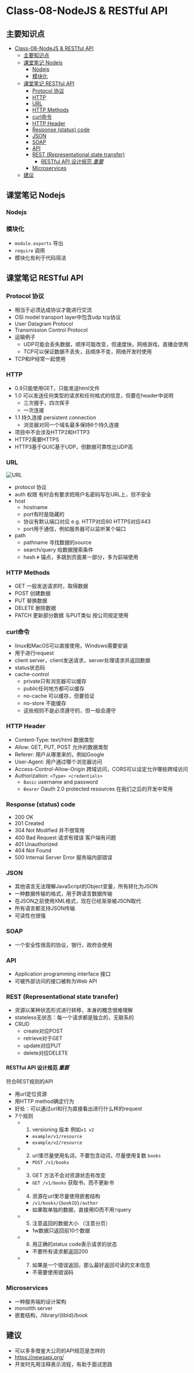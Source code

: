 # Class-08-NodeJS & RESTful API

## 主要知识点
- [Class-08-NodeJS & RESTful API](#class-08-nodejs--restful-api)
  - [主要知识点](#主要知识点)
  - [课堂笔记 Nodejs](#课堂笔记-nodejs)
    - [Nodejs](#nodejs)
    - [模块化](#模块化)
  - [课堂笔记 RESTful API](#课堂笔记-restful-api)
    - [Protocol 协议](#protocol-协议)
    - [HTTP](#http)
    - [URL](#url)
    - [HTTP Methods](#http-methods)
    - [curl命令](#curl命令)
    - [HTTP Header](#http-header)
    - [Response (status) code](#response-status-code)
    - [JSON](#json)
    - [SOAP](#soap)
    - [API](#api)
    - [REST (Representational state transfer)](#rest-representational-state-transfer)
      - [RESTful API 设计规范 *重要*](#restful-api-设计规范-重要)
    - [Microservices](#microservices)
  - [建议](#建议)
## 课堂笔记 Nodejs

### Nodejs

### 模块化
- `module.exports` 导出
- `require` 调用
- 模块化有利于代码简洁

## 课堂笔记 RESTful API

### Protocol 协议
- 相当于必须达成协议才能进行交流
- OSI model transport layer中包含udp tcp协议
- User Datagram Protocol
- Transmission Control Protocol
- 运输例子
    - UDP可能会丢失数据，顺序可能改变，但速度快，网络游戏，直播会使用
    - TCP可以保证数据不丢失，且顺序不变，网络开发时使用
- TCP和IP经常一起使用

### HTTP
- 0.9只能使用GET，只能发送html文件
- 1.0 可以发送任何类型的请求和任何格式的信息，但要在header中说明
  - 三次握手，四次挥手
  - 一次连接
- 1.1 持久连接 persistent connection
  - 浏览器对同一个域名最多保持6个持久连接
- 项目中不会涉及HTTP2和HTTP3
- HTTP2需要HTTPS
- HTTP3基于QUIC基于UDP，但数据可靠性比UDP高

### URL
![URL](/image/s14c0801.png)
- protocol 协议
- auth 权限 有时会有要求把用户名密码写在URL上，但不安全
- host
  - hostname
  - port有时是隐藏的
  - 协议有默认端口对应 e.g. HTTP对应80 HTTPS对应443
  - port用于通信，例如服务器可以监听某个端口
- path
  - pathname 寻找数据的source
  - search/query 给数据搜索条件
  - hash `#` 锚点，多跳到页面某一部分，多为前端使用
  
### HTTP Methods
- GET 一般发送请求时，取得数据
- POST 创建数据
- PUT 替换数据
- DELETE 删除数据
- PATCH 更新部分数据 与PUT类似 按公司规定使用

### curl命令
- linux和MacOS可以直接使用，Windows需要安装
- 用于进行request
- client server，client发送请求，server处理请求并返回数据
- status状态码
- cache-control
  - private只有浏览器可以缓存
  - public任何地方都可以缓存
  - no-cache 可以缓存，但要验证
  - no-store 不能缓存
  - 这些规则不是必须遵守的，但一般会遵守

### HTTP Header
- Content-Type: text/html 数据类型
- Allow: GET, PUT, POST 允许的数据类型
- Referer: 用户从哪里来的，例如Google
- User-Agent: 用户通过哪个浏览器访问
- Access-Control-Allow-Origin 跨域访问，CORS可以设定允许哪些跨域访问
- Authorization: `<Type> <credentials>`
  - `Basic` username and password
  - `Bearer` Oauth 2.0 protected resources 在我们之后的开发中常用

### Response (status) code
- 200 OK
- 201 Created
- 304 Not Modified 并不很常用
- 400 Bad Request 请求有错误 客户端有问题
- 401 Unauthorized 
- 404 Not Found
- 500 Internal Server Error 服务端内部错误

### JSON
- 其他语言无法理解JavaScript的Object变量，所有转化为JSON
- 一种数据传输的格式，用于跨语言数据传输
- 在JSON之前使用XML格式，现在已经渐渐被JSON取代
- 所有语言都支持JSON传输
- 可读性也很强

### SOAP
- 一个安全性很高的协议，银行，政府会使用

### API
- Application programming interface 接口
- 可被外部访问的接口被称为Web API

### REST (Representational state transfer)
- 资源以某种状态形式进行转移，本身的概念很难理解
- stateless无状态：每一个请求都是独立的，无联系的
- CRUD
  - create对应POST
  - retrieve对于GET
  - update对应PUT
  - delete对应DELETE
#### RESTful API 设计规范 *重要*
符合REST规则的API
- 用url定位资源
- 用HTTP method确定行为
- 好处：可以通过url和行为直接看出进行什么样的request
- 7个规则
  - 1. versioning 版本 例如`v1 v2`
    - `example/v1/resource`
    - `example/v2/resource`
  - 2. url里尽量使用名词，不要包含动词，尽量使用复数 `books`
    - `POST /v1/books`
  - 3. GET 方法不会对资源状态有改变
    - `GET /v1/books` 获取书，而不更新书
  - 4. 资源在url里尽量使用嵌套结构
    - `/v1/books/{bookID}/author`
    - 如果取单独的数据，直接用ID而不用`?`query
  - 5. 注意返回的数据大小 （注意分页）
    - 1w数据只返回前10个数据
  - 6. 用正确的status code表示请求的状态
    - 不要所有请求都返回200
  - 7. 如果是一个错误返回，那么最好返回可读的文本信息
    - 不需要使用错误码

### Microservices
- 一种服务端的设计架构
- monolith server
- 嵌套结构，/library/{libId}/book

## 建议
- 可以多多借鉴大公司的API规范是怎样的
- https://newsapi.org/
- 开发时先用注释表示流程，有助于面试思路
